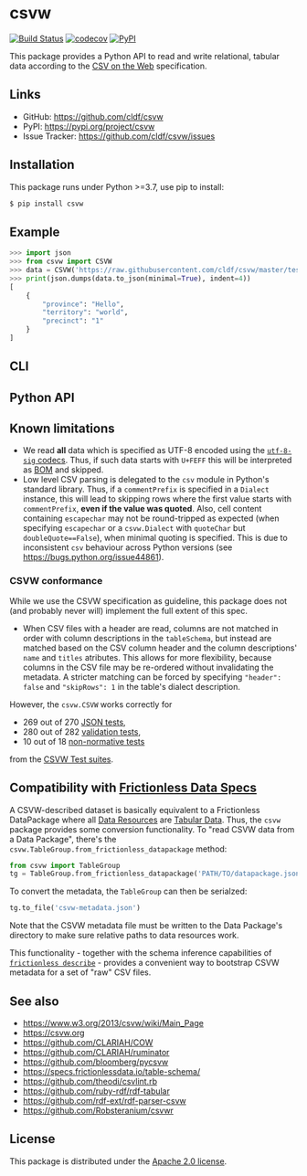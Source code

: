 # csvw

[![Build Status](https://github.com/cldf/csvw/workflows/tests/badge.svg)](https://github.com/cldf/csvw/actions?query=workflow%3Atests)
[![codecov](https://codecov.io/gh/cldf/csvw/branch/master/graph/badge.svg)](https://codecov.io/gh/cldf/csvw)
[![PyPI](https://img.shields.io/pypi/v/csvw.svg)](https://pypi.org/project/csvw)

This package provides a Python API to read and write relational, tabular data according to the
[CSV on the Web](https://csvw.org/) specification.


## Links

- GitHub: https://github.com/cldf/csvw
- PyPI: https://pypi.org/project/csvw
- Issue Tracker: https://github.com/cldf/csvw/issues


## Installation

This package runs under Python >=3.7, use pip to install:

```bash
$ pip install csvw
```


## Example

```python
>>> import json
>>> from csvw import CSVW
>>> data = CSVW('https://raw.githubusercontent.com/cldf/csvw/master/tests/fixtures/test.tsv')
>>> print(json.dumps(data.to_json(minimal=True), indent=4))
[
    {
        "province": "Hello",
        "territory": "world",
        "precinct": "1"
    }
]
```

## CLI


## Python API


## Known limitations

- We read **all** data which is specified as UTF-8 encoded using the 
  [`utf-8-sig` codecs](https://docs.python.org/3/library/codecs.html#module-encodings.utf_8_sig).
  Thus, if such data starts with `U+FEFF` this will be interpreted as [BOM](https://en.wikipedia.org/wiki/Byte_order_mark)
  and skipped.
- Low level CSV parsing is delegated to the `csv` module in Python's standard library. Thus, if a `commentPrefix`
  is specified in a `Dialect` instance, this will lead to skipping rows where the first value starts
  with `commentPrefix`, **even if the value was quoted**.
  Also, cell content containing `escapechar` may not be round-tripped as expected (when specifying
  `escapechar` or a `csvw.Dialect` with `quoteChar` but `doubleQuote==False`),
  when minimal quoting is specified. This is due to inconsistent `csv` behaviour
  across Python versions (see https://bugs.python.org/issue44861).


### CSVW conformance

While we use the CSVW specification as guideline, this package does not (and 
probably never will) implement the full extent of this spec.

- When CSV files with a header are read, columns are not matched in order with
  column descriptions in the `tableSchema`, but instead are matched based on the
  CSV column header and the column descriptions' `name` and `titles` atributes.
  This allows for more flexibility, because columns in the CSV file may be
  re-ordered without invalidating the metadata. A stricter matching can be forced
  by specifying `"header": false` and `"skipRows": 1` in the table's dialect
  description.

However, the `csvw.CSVW` works correctly for
- 269 out of 270 [JSON tests](https://w3c.github.io/csvw/tests/#manifest-json),
- 280 out of 282 [validation tests](https://w3c.github.io/csvw/tests/#manifest-validation),
- 10 out of 18 [non-normative tests](https://w3c.github.io/csvw/tests/#manifest-nonnorm)

from the [CSVW Test suites](https://w3c.github.io/csvw/tests/).


## Compatibility with [Frictionless Data Specs](https://specs.frictionlessdata.io/)

A CSVW-described dataset is basically equivalent to a Frictionless DataPackage where all 
[Data Resources](https://specs.frictionlessdata.io/data-resource/) are [Tabular Data](https://specs.frictionlessdata.io/tabular-data-resource/).
Thus, the `csvw` package provides some conversion functionality. To
"read CSVW data from a Data Package", there's the `csvw.TableGroup.from_frictionless_datapackage` method:
```python
from csvw import TableGroup
tg = TableGroup.from_frictionless_datapackage('PATH/TO/datapackage.json')
```
To convert the metadata, the `TableGroup` can then be serialzed:
```python
tg.to_file('csvw-metadata.json')
```

Note that the CSVW metadata file must be written to the Data Package's directory
to make sure relative paths to data resources work.

This functionality - together with the schema inference capabilities
of [`frictionless describe`](https://frictionlessdata.io/tooling/python/describing-data/#describe-functions) - provides
a convenient way to bootstrap CSVW metadata for a set of "raw" CSV
files.


## See also

- https://www.w3.org/2013/csvw/wiki/Main_Page
- https://csvw.org
- https://github.com/CLARIAH/COW
- https://github.com/CLARIAH/ruminator
- https://github.com/bloomberg/pycsvw
- https://specs.frictionlessdata.io/table-schema/
- https://github.com/theodi/csvlint.rb
- https://github.com/ruby-rdf/rdf-tabular
- https://github.com/rdf-ext/rdf-parser-csvw
- https://github.com/Robsteranium/csvwr


## License

This package is distributed under the [Apache 2.0 license](https://opensource.org/licenses/Apache-2.0).
